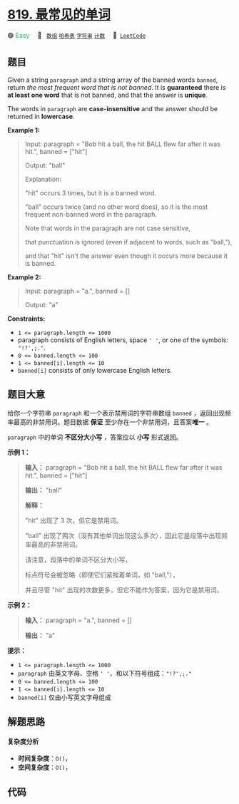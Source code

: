 # [819. 最常见的单词](https://leetcode.com/problems/most-common-word)

🟢 <font color=#15bd66>Easy</font>&emsp; 🔖&ensp; [`数组`](/tag/array.md) [`哈希表`](/tag/hash-table.md) [`字符串`](/tag/string.md) [`计数`](/tag/counting.md)&emsp; 🔗&ensp;[`LeetCode`](https://leetcode.com/problems/most-common-word)

## 题目

Given a string `paragraph` and a string array of the banned words `banned`,
return _the most frequent word that is not banned_. It is **guaranteed** there
is **at least one word** that is not banned, and that the answer is
**unique**.

The words in `paragraph` are **case-insensitive** and the answer should be
returned in **lowercase**.



**Example 1:**

> Input: paragraph = "Bob hit a ball, the hit BALL flew far after it was hit.", banned = ["hit"]
> 
> Output: "ball"
> 
> Explanation: 
> 
> "hit" occurs 3 times, but it is a banned word.
> 
> "ball" occurs twice (and no other word does), so it is the most frequent non-banned word in the paragraph. 
> 
> Note that words in the paragraph are not case sensitive,
> 
> that punctuation is ignored (even if adjacent to words, such as "ball,"), 
> 
> and that "hit" isn't the answer even though it occurs more because it is banned.

**Example 2:**

> Input: paragraph = "a.", banned = []
> 
> Output: "a"

**Constraints:**

  * `1 <= paragraph.length <= 1000`
  * paragraph consists of English letters, space `' '`, or one of the symbols: `"!?',;."`.
  * `0 <= banned.length <= 100`
  * `1 <= banned[i].length <= 10`
  * `banned[i]` consists of only lowercase English letters.


## 题目大意

给你一个字符串 `paragraph` 和一个表示禁用词的字符串数组 `banned` ，返回出现频率最高的非禁用词。题目数据 **保证**
至少存在一个非禁用词，且答案**唯一** 。

`paragraph` 中的单词 **不区分大小写** ，答案应以 **小写** 形式返回。



**示例 1：**

> 
> 
> 
> 
> 
> **输入：** paragraph = "Bob hit a ball, the hit BALL flew far after it was hit.", banned = ["hit"]
> 
> **输出：** "ball"
> 
> **解释：**
> 
> "hit" 出现了 3 次，但它是禁用词。
> 
> "ball" 出现了两次（没有其他单词出现这么多次），因此它是段落中出现频率最高的非禁用词。
> 
> 请注意，段落中的单词不区分大小写，
> 
> 标点符号会被忽略（即使它们紧挨着单词，如 "ball,"），
> 
> 并且尽管 "hit" 出现的次数更多，但它不能作为答案，因为它是禁用词。
> 
> 

**示例 2：**

> 
> 
> 
> 
> 
> **输入：** paragraph = "a.", banned = []
> 
> **输出：** "a"
> 
> 



**提示：**

  * `1 <= paragraph.length <= 1000`
  * `paragraph` 由英文字母、空格 `' '`、和以下符号组成：`"!?',;."`
  * `0 <= banned.length <= 100`
  * `1 <= banned[i].length <= 10`
  * `banned[i]` 仅由小写英文字母组成


## 解题思路

#### 复杂度分析

- **时间复杂度**：`O()`，
- **空间复杂度**：`O()`，

## 代码

```javascript

```